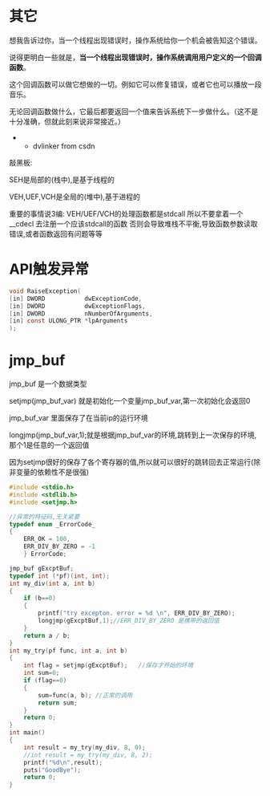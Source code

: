 # 其它

想我告诉过你，当一个线程出现错误时，操作系统给你一个机会被告知这个错误。

说得更明白一些就是，**当一个线程出现错误时，操作系统调用用户定义的一个回调函数**。

这个回调函数可以做它想做的一切。例如它可以修复错误，或者它也可以播放一段音乐。

无论回调函数做什么，它最后都要返回一个值来告诉系统下一步做什么。（这不是十分准确，但就此刻来说非常接近。）

- - dvlinker from csdn

敲黑板:

SEH是局部的(栈中),是基于线程的

VEH,UEF,VCH是全局的(堆中),基于进程的

重要的事情说3编:
VEH/UEF/VCH的处理函数都是stdcall
所以不要拿着一个 __cdecl  去注册一个应该stdcall的函数
否则会导致堆栈不平衡,导致函数参数读取错误,或者函数返回有问题等等



# API触发异常



```c
void RaiseException(
[in] DWORD           dwExceptionCode,
[in] DWORD           dwExceptionFlags,
[in] DWORD           nNumberOfArguments,
[in] const ULONG_PTR *lpArguments
);
```



# jmp_buf

jmp_buf 是一个数据类型

setjmp(jmp_buf_var) 就是初始化一个变量jmp_buf_var,第一次初始化会返回0

jmp_buf_var 里面保存了在当前ip的运行环境

longjmp(jmp_buf_var,1);就是根据jmp_buf_var的环境,跳转到上一次保存的环境,那个1是任意的一个返回值

因为setjmp很好的保存了各个寄存器的值,所以就可以很好的跳转回去正常运行(除非变量的依赖性不是很强)



```c
#include <stdio.h>
#include <stdlib.h>
#include <setjmp.h>

//异常的特征码,无关紧要
typedef enum _ErrorCode_
{
    ERR_OK = 100,
    ERR_DIV_BY_ZERO = -1
    } ErrorCode;

jmp_buf gExcptBuf;
typedef int (*pf)(int, int);
int my_div(int a, int b)
{
    if (b==0)
    {
        printf("try excepton. error = %d \n", ERR_DIV_BY_ZERO);
        longjmp(gExcptBuf,1);//ERR_DIV_BY_ZERO 是携带的返回值
    }
    return a / b;
}
int my_try(pf func, int a, int b)
{
    int flag = setjmp(gExcptBuf);   //保存才开始的环境
    int sum=0;
    if (flag==0)
    {
        sum=func(a, b); //正常的调用
        return sum;
    }
    return 0;
}
int main()
{
    int result = my_try(my_div, 8, 0);
    //int result = my_try(my_div, 8, 2);
    printf("%d\n",result);
    puts("GoodBye");
    return 0;
}
```



